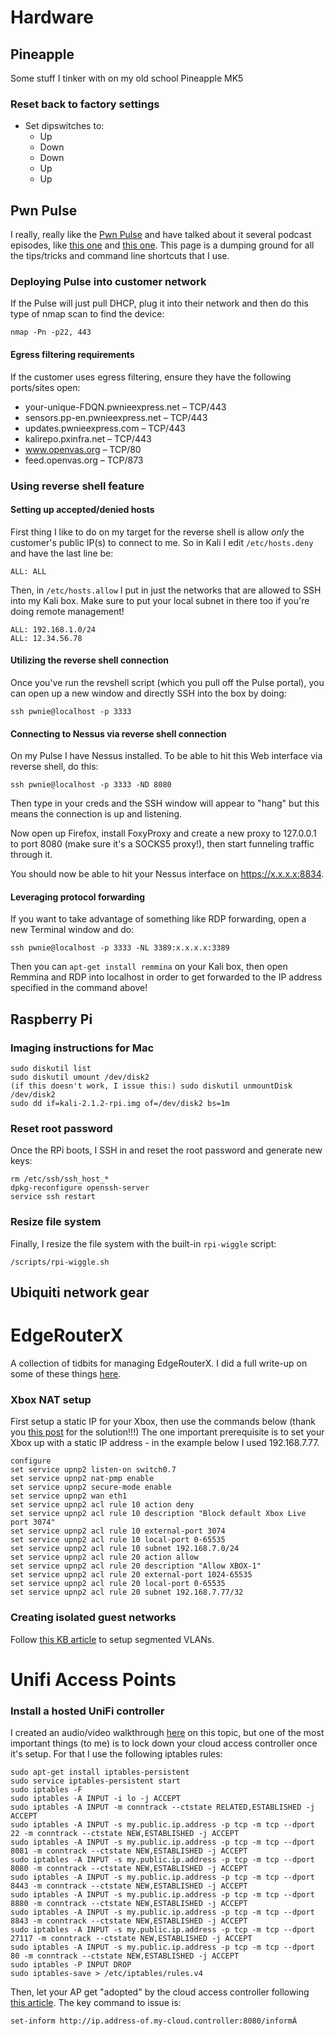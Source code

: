 # Hardware

Pineapple
-------
Some stuff I tinker with on my old school Pineapple MK5

### Reset back to factory settings
* Set dipswitches to:
  * Up
  * Down
  * Down
  * Up
  * Up

Pwn Pulse
--------
I really, really like the [Pwn Pulse](https://www.pwnieexpress.com/products/pulse-device-detection) and have talked about it several podcast episodes, like [this one](https://7ms.us/7ms-255-pwnpro-101/) and [this one](https://7ms.us/7ms-260-pwnpro-101-part-2/).  This page is a dumping ground for all the tips/tricks and command line shortcuts that I use.

### Deploying Pulse into customer network
If the Pulse will just pull DHCP, plug it into their network and then do this type of nmap scan to find the device:

`nmap -Pn -p22, 443`

#### Egress filtering requirements
If the customer uses egress filtering, ensure they have the following ports/sites open:

* your-unique-FDQN.pwnieexpress.net – TCP/443
* sensors.pp-en.pwnieexpress.net – TCP/443
* updates.pwnieexpress.com – TCP/443
* kalirepo.pxinfra.net – TCP/443
* www.openvas.org – TCP/80
* feed.openvas.org – TCP/873

### Using reverse shell feature

#### Setting up accepted/denied hosts
First thing I like to do on my target for the reverse shell is allow *only* the customer's public IP(s) to connect to me.  So in Kali I edit `/etc/hosts.deny` and have the last line be:

`ALL: ALL`

Then, in `/etc/hosts.allow` I put in just the networks that are allowed to SSH into my Kali box.  Make sure to put your local subnet in there too if you're doing remote management!

````
ALL: 192.168.1.0/24
ALL: 12.34.56.78
````

#### Utilizing the reverse shell connection
Once you've run the revshell script (which you pull off the Pulse portal), you can open up a new window and directly SSH into the box by doing:

`ssh pwnie@localhost -p 3333`

#### Connecting to Nessus via reverse shell connection
On my Pulse I have Nessus installed.  To be able to hit this Web interface via reverse shell, do this:

`ssh pwnie@localhost -p 3333 -ND 8080`

Then type in your creds and the SSH window will appear to "hang" but this means the connection is up and listening.  

Now open up Firefox, install FoxyProxy and create a new proxy to 127.0.0.1 to port 8080 (make sure it's a SOCKS5 proxy!), then start funneling traffic through it.

You should now be able to hit your Nessus interface on https://x.x.x.x:8834.

#### Leveraging protocol forwarding
If you want to take advantage of something like RDP forwarding, open a new Terminal window and do:

`ssh pwnie@localhost -p 3333 -NL 3389:x.x.x.x:3389 `

Then you can `apt-get install remmina` on your Kali box, then open Remmina and RDP into localhost in order to get forwarded to the IP address specified in the command above!

Raspberry Pi
--------

### Imaging instructions for Mac

    sudo diskutil list
    sudo diskutil umount /dev/disk2
    (if this doesn't work, I issue this:) sudo diskutil unmountDisk /dev/disk2
    sudo dd if=kali-2.1.2-rpi.img of=/dev/disk2 bs=1m


### Reset root password
Once the RPi boots, I SSH in and reset the root password and generate new keys:

    rm /etc/ssh/ssh_host_*
    dpkg-reconfigure openssh-server
    service ssh restart

### Resize file system

Finally, I resize the file system with the built-in `rpi-wiggle` script:

    /scripts/rpi-wiggle.sh





Ubiquiti network gear
--------

# EdgeRouterX
A collection of tidbits for managing EdgeRouterX.  I did a full write-up on some of these things [here](https://7ms.us/7ms-217-installing-ubiquiti-edgerouter-x-and-ap-part-2/).

### Xbox NAT setup
First setup a static IP for your Xbox, then use the commands below (thank you [this post](https://community.ubnt.com/t5/EdgeMAX/Xbox-1-Strict-NAT-problem/td-p/1371769/page/2) for the solution!!!) The one important prerequisite is to set your Xbox up with a static IP address - in the example below I used 192.168.7.77.

    configure
    set service upnp2 listen-on switch0.7
    set service upnp2 nat-pmp enable
    set service upnp2 secure-mode enable
    set service upnp2 wan eth1
    set service upnp2 acl rule 10 action deny
    set service upnp2 acl rule 10 description "Block default Xbox Live port 3074"
    set service upnp2 acl rule 10 external-port 3074
    set service upnp2 acl rule 10 local-port 0-65535
    set service upnp2 acl rule 10 subnet 192.168.7.0/24
    set service upnp2 acl rule 20 action allow
    set service upnp2 acl rule 20 description "Allow XBOX-1"
    set service upnp2 acl rule 20 external-port 1024-65535
    set service upnp2 acl rule 20 local-port 0-65535
    set service upnp2 acl rule 20 subnet 192.168.7.77/32

### Creating isolated guest networks
Follow [this KB article](https://help.ubnt.com/hc/en-us/articles/218889067-EdgeMAX-How-to-Protect-a-Guest-Network-on-EdgeRouter) to setup segmented VLANs.

# Unifi Access Points

### Install a hosted UniFi controller
I created an audio/video walkthrough [here](https://7ms.us/7ms-220-installing-ubiquiti-edgerouter-x-and-ap-part-3/) on this topic, but one of the most important things (to me) is to lock down your cloud access controller once it's setup.  For that I use the following iptables rules:

    sudo apt-get install iptables-persistent
    sudo service iptables-persistent start
    sudo iptables -F
    sudo iptables -A INPUT -i lo -j ACCEPT
    sudo iptables -A INPUT -m conntrack --ctstate RELATED,ESTABLISHED -j ACCEPT
    sudo iptables -A INPUT -s my.public.ip.address -p tcp -m tcp --dport 22 -m conntrack --ctstate NEW,ESTABLISHED -j ACCEPT
    sudo iptables -A INPUT -s my.public.ip.address -p tcp -m tcp --dport 8081 -m conntrack --ctstate NEW,ESTABLISHED -j ACCEPT
    sudo iptables -A INPUT -s my.public.ip.address -p tcp -m tcp --dport 8080 -m conntrack --ctstate NEW,ESTABLISHED -j ACCEPT
    sudo iptables -A INPUT -s my.public.ip.address -p tcp -m tcp --dport 8443 -m conntrack --ctstate NEW,ESTABLISHED -j ACCEPT
    sudo iptables -A INPUT -s my.public.ip.address -p tcp -m tcp --dport 8880 -m conntrack --ctstate NEW,ESTABLISHED -j ACCEPT
    sudo iptables -A INPUT -s my.public.ip.address -p tcp -m tcp --dport 8843 -m conntrack --ctstate NEW,ESTABLISHED -j ACCEPT
    sudo iptables -A INPUT -s my.public.ip.address -p tcp -m tcp --dport 27117 -m conntrack --ctstate NEW,ESTABLISHED -j ACCEPT
    sudo iptables -A INPUT -s my.public.ip.address -p tcp -m tcp --dport 80 -m conntrack --ctstate NEW,ESTABLISHED -j ACCEPT
    sudo iptables -P INPUT DROP
    sudo iptables-save > /etc/iptables/rules.v4

Then, let your AP get "adopted" by the cloud access controller following [this article](https://community.ubnt.com/t5/UniFi-Routing-Switching/USG-cloud-controller/td-p/1156708).  The key command to issue is:

    set-inform http://ip.address-of.my-cloud.controller:8080/informÂ
